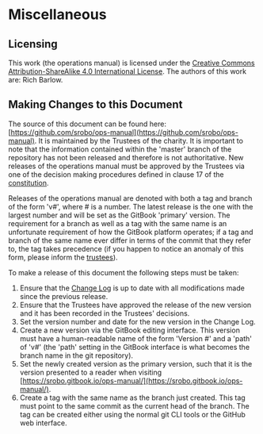 # Miscellaneous

## Licensing

This work \(the operations manual\) is licensed under the [Creative Commons Attribution-ShareAlike 4.0 International License](https://creativecommons.org/licenses/by-sa/4.0/). The authors of this work are: Rich Barlow.

## Making Changes to this Document

The source of this document can be found here: [https://github.com/srobo/ops-manual](https://github.com/srobo/ops-manual). It is maintained by the Trustees of the charity. It is important to note that the information contained within the 'master' branch of the repository has not been released and therefore is not authoritative. New releases of the operations manual must be approved by the Trustees via one of the decision making procedures defined in clause 17 of the [constitution](https://github.com/srobo/ops-manual/tree/d76377192d4c94c4bd4298f0f3954f5d342af24b/resources/constitution.pdf).

Releases of the operations manual are denoted with both a tag and branch of the form 'v\#', where \# is a number. The latest release is the one with the largest number and will be set as the GitBook 'primary' version. The requirement for a branch as well as a tag with the same name is an unfortunate requirement of how the GitBook platform operates; if a tag and branch of the same name ever differ in terms of the commit that they refer to, the tag takes precedence \(if you happen to notice an anomaly of this form, please inform the [trustees](mailto:trustees@studentrobotics.org)\).

To make a release of this document the following steps must be taken:

1. Ensure that the [Change Log](change-log.md) is up to date with all modifications made since the previous release.
2. Ensure that the Trustees have approved the release of the new version and it has been recorded in the Trustees' decisions.
3. Set the version number and date for the new version in the Change Log.
4. Create a new version via the GitBook editing interface. This version must have a human-readable name of the form 'Version \#' and a 'path' of 'v\#' \(the 'path' setting in the GitBook interface is what becomes the branch name in the git repository\).
5. Set the newly created version as the primary version, such that it is the version presented to a reader when visiting [https://srobo.gitbook.io/ops-manual/](https://srobo.gitbook.io/ops-manual/).
6. Create a tag with the same name as the branch just created. This tag must point to the same commit as the current head of the branch. The tag can be created either using the normal git CLI tools or the GitHub web interface.

